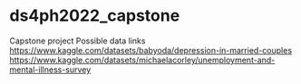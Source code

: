 # ds4ph2022_capstone
Capstone project
Possible data links
https://www.kaggle.com/datasets/babyoda/depression-in-married-couples
https://www.kaggle.com/datasets/michaelacorley/unemployment-and-mental-illness-survey
